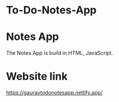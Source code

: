 # To-Do-Notes-App
# Notes App
The Notes App is build in HTML, JavaScript.

# Website link

https://gauravtodonotesapp.netlify.app/
